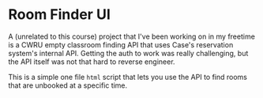 # Room Finder UI

A (unrelated to this course) project that I've been working on in my freetime is a CWRU empty classroom finding API that uses Case's reservation system's internal API. Getting the auth to work was really challenging, but the API itself was not that hard to reverse engineer.

This is a simple one file `html` script that lets you use the API to find rooms that are unbooked at a specific time.
